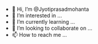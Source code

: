 - 👋 Hi, I’m @Jyotiprasadmohanta
- 👀 I’m interested in ...
- 🌱 I’m currently learning ...
- 💞️ I’m looking to collaborate on ...
- 📫 How to reach me ...

<!---
Jyotiprasadmohanta/Jyotiprasadmohanta is a ✨ special ✨ repository because its `README.md` (this file) appears on your GitHub profile.
You can click the Preview link to take a look at your changes.
--->
